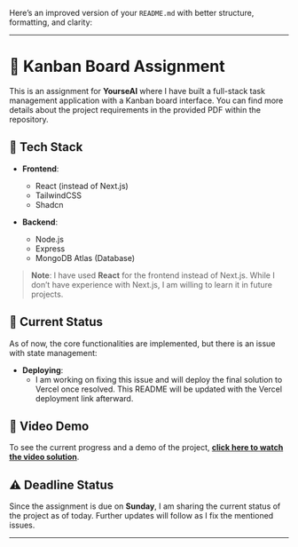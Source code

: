 Here’s an improved version of your `README.md` with better structure, formatting, and clarity:

---

# 📝 Kanban Board Assignment

This is an assignment for **YourseAI** where I have built a full-stack task management application with a Kanban board interface. You can find more details about the project requirements in the provided PDF within the repository.

## 🚀 Tech Stack

- **Frontend**: 
  - React (instead of Next.js)
  - TailwindCSS
  - Shadcn
  
- **Backend**:
  - Node.js
  - Express
  - MongoDB Atlas (Database)

> **Note**: I have used **React** for the frontend instead of Next.js. While I don’t have experience with Next.js, I am willing to learn it in future projects.

## 📌 Current Status

As of now, the core functionalities are implemented, but there is an issue with state management:

- **Deploying**: 
  - I am working on fixing this issue and will deploy the final solution to Vercel once resolved. This README will be updated with the Vercel deployment link afterward.

## 🎥 Video Demo

To see the current progress and a demo of the project, [**click here to watch the video solution**](https://www.youtube.com/watch?v=-tULes5HzuY).

## ⚠️ Deadline Status

Since the assignment is due on **Sunday**, I am sharing the current status of the project as of today. Further updates will follow as I fix the mentioned issues.

---
